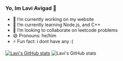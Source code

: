 ### Yo, Im Lavi Avigad 👋

- 🔭 I’m currently working on my website
- 🌱 I’m currently learning Node.js, and C++
- 👯 I’m looking to collaborate on leetcode problems
- 😄 Pronouns: he/him
- ⚡ Fun fact: i dont have any :(

[![Lavi's GitHub stats](https://github-readme-stats.vercel.app/api?username=lavibash)](https://github.com/anuraghazra/github-readme-stats)
![Lavi's GitHub stats](https://github-readme-stats.vercel.app/api?username=lavibash&show_icons=true)
